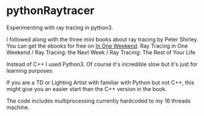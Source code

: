 # pythonRaytracer

Experimenting with ray tracing in python3.

I followed along with the three mini books about ray tracing by Peter Shirley.
You can get the ebooks for free on [In One Weekend](http://in1weekend.blogspot.com/).
Ray Tracing in One Weekend / Ray Tracing: the Next Week / Ray Tracing: The Rest of Your Life

Instead of C++ I used Python3. Of course it's incredible slow but it's just for learning purposes.

If you are a TD or Lighting Artist with familiar with Python but not C++, 
this might give you an easier start than the C++ version in the book.

The code includes multiprocessing currently hardcoded to my 16 threads machine.

